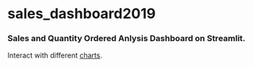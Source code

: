 # sales_dashboard2019
### Sales and Quantity Ordered Anlysis Dashboard on Streamlit.
Interact with different [charts](https://sales2019-dashboard.streamlit.app/).
